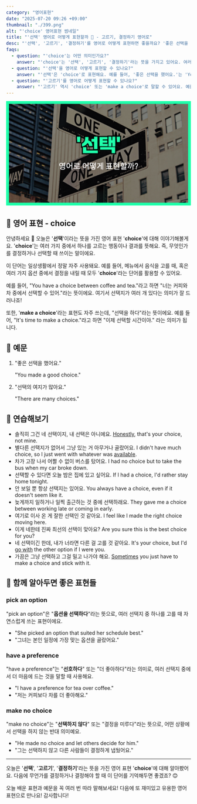 ```yaml
---
category: "영어표현"
date: "2025-07-20 09:26 +09:00"
thumbnail: "./399.png"
alt: "'choice' 영어표현 썸네일"
title: "'선택' 영어로 어떻게 표현할까 🤔 - 고르기, 결정하기 영어로"
desc: "'선택', '고르기', '결정하기'를 영어로 어떻게 표현하면 좋을까요? '좋은 선택을 했어요.', '선택하기 어렵네요.' 등을 영어로 표현하는 법을 배워봅시다. 다양한 예문을 통해서 연습하고 본인의 표현으로 만들어 보세요."
faqs:
  - question: "'choice'는 어떤 의미인가요?"
    answer: "'choice'는 '선택', '고르기', '결정하기'라는 뜻을 가지고 있어요. 여러 가지 중 하나를 고르거나 결정할 때 쓰는 표현이에요."
  - question: "'선택'을 영어로 어떻게 표현할 수 있나요?"
    answer: "'선택'은 'choice'로 표현해요. 예를 들어, '좋은 선택을 했어요.'는 'You made a good choice.'라고 해요."
  - question: "'고르기'를 영어로 어떻게 표현할 수 있나요?"
    answer: "'고르기' 역시 'choice' 또는 'make a choice'로 말할 수 있어요. 예를 들어, '고르기 어렵네요.'는 'It's hard to make a choice.'라고 해요."
---
```


!['choice' 영어표현](./399.png)

## 🌟 영어 표현 - choice

안녕하세요 👋 오늘은 '**선택**'이라는 뜻을 가진 영어 표현 '**choice**'에 대해 이야기해볼게요. '**choice**'는 여러 가지 중에서 하나를 고르는 행동이나 결과를 뜻해요. 즉, 무엇인가를 결정하거나 선택할 때 쓰이는 말이에요.

이 단어는 일상생활에서 정말 자주 사용돼요. 예를 들어, 메뉴에서 음식을 고를 때, 혹은 여러 가지 옵션 중에서 결정을 내릴 때 모두 '**choice**'라는 단어를 활용할 수 있어요.

예를 들어, "You have a choice between coffee and tea."라고 하면 "너는 커피와 차 중에서 선택할 수 있어."라는 뜻이에요. 여기서 선택지가 여러 개 있다는 의미가 잘 드러나죠!

또한, '**make a choice**'라는 표현도 자주 쓰는데, "선택을 하다"라는 뜻이에요. 예를 들어, "It's time to make a choice."라고 하면 "이제 선택할 시간이야." 라는 의미가 됩니다.

## 📖 예문

1. "좋은 선택을 했어요."

   "You made a good choice."

2. "선택의 여지가 많아요."

   "There are many choices."

## 💬 연습해보기

<ul data-interactive-list>

  <li data-interactive-item>
    <span data-toggler>솔직히 그건 네 선택이지, 내 선택은 아니에요.</span>
    <span data-answer><a href="blog/in-english/336.honestly/">Honestly</a>, that's your choice, not mine.</span>
  </li>

  <li data-interactive-item>
    <span data-toggler>별다른 선택지가 없어서 그냥 있는 거 아무거나 골랐어요.</span>
    <span data-answer>I didn't have much choice, so I just went with whatever was <a href="/blog/in-english/188.available/">available</a>.</span>
  </li>

  <li data-interactive-item>
    <span data-toggler>차가 고장 나서 어쩔 수 없이 버스를 탔어요.</span>
    <span data-answer>I had no choice but to take the bus when my car broke down.</span>
  </li>

  <li data-interactive-item>
    <span data-toggler>선택할 수 있다면 오늘 밤은 집에 있고 싶어요.</span>
    <span data-answer>If I had a choice, I'd rather stay home tonight.</span>
  </li>

  <li data-interactive-item>
    <span data-toggler>안 보일 뿐 항상 선택지는 있어요.</span>
    <span data-answer>You always have a choice, even if it doesn't seem like it.</span>
  </li>

  <li data-interactive-item>
    <span data-toggler>늦게까지 일하거나 일찍 출근하는 것 중에 선택하래요.</span>
    <span data-answer>They gave me a choice between working late or coming in early.</span>
  </li>

  <li data-interactive-item>
    <span data-toggler>여기로 이사 온 게 잘한 선택인 것 같아요.</span>
    <span data-answer>I feel like I made the right choice moving here.</span>
  </li>

  <li data-interactive-item>
    <span data-toggler>이게 네한테 진짜 최선의 선택이 맞아요?</span>
    <span data-answer>Are you sure this is the best choice for you?</span>
  </li>

  <li data-interactive-item>
    <span data-toggler>네 선택이긴 한데, 내가 너라면 다른 걸 고를 것 같아요.</span>
    <span data-answer>It's your choice, but I'd <a href="/blog/vocab-1/021.go-with/">go with</a> the other option if I were you.</span>
  </li>

  <li data-interactive-item>
    <span data-toggler>가끔은 그냥 선택하고 그걸 밀고 나가야 해요.</span>
    <span data-answer><a href="/blog/in-english/270.sometimes/">Sometimes</a> you just have to make a choice and stick with it.</span>
  </li>

</ul>

## 🤝 함께 알아두면 좋은 표현들

### pick an option

"pick an option"은 "**옵션을 선택하다**"라는 뜻으로, 여러 선택지 중 하나를 고를 때 자연스럽게 쓰는 표현이에요.

- "She picked an option that suited her schedule best."
- "그녀는 본인 일정에 가장 맞는 옵션을 골랐어요."

### have a preference

"have a preference"는 "**선호하다**" 또는 "더 좋아하다"라는 의미로, 여러 선택지 중에서 더 마음에 드는 것을 말할 때 사용해요.

- "I have a preference for tea over coffee."
- "저는 커피보다 차를 더 좋아해요."

### make no choice

"make no choice"는 "**선택하지 않다**" 또는 "결정을 미루다"라는 뜻으로, 어떤 상황에서 선택을 하지 않는 반대 의미예요.

- "He made no choice and let others decide for him."
- "그는 선택하지 않고 다른 사람들이 결정하게 냅뒀어요."

---

오늘은 '**선택**', '**고르기**', '**결정하기**'라는 뜻을 가진 영어 표현 '**choice**'에 대해 알아봤어요. 다음에 무언가를 결정하거나 결정해야 할 때 이 단어를 기억해두면 좋겠죠? 😊

오늘 배운 표현과 예문을 꼭 여러 번 따라 말해보세요! 다음에 또 재미있고 유용한 영어 표현으로 만나요! 감사합니다!
